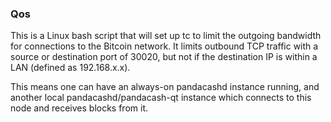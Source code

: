 ### Qos ###

This is a Linux bash script that will set up tc to limit the outgoing bandwidth for connections to the Bitcoin network. It limits outbound TCP traffic with a source or destination port of 30020, but not if the destination IP is within a LAN (defined as 192.168.x.x).

This means one can have an always-on pandacashd instance running, and another local pandacashd/pandacash-qt instance which connects to this node and receives blocks from it.
